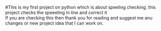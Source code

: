 #This is my first project on python which is about speeling checking. this project checks the speeeling in line and correct it 
<br>
If you are checking this then thank you for reading and suggest me anu changes or new project idea that I can work on.